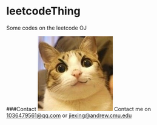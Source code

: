 # leetcodeThing
Some codes on the leetcode OJ

###Contact
![Smaller icon](/img/catIcon.jpg "Jiexin Guo")
Contact me on <1036479561@qq.com> or <jiexing@andrew.cmu.edu> 
